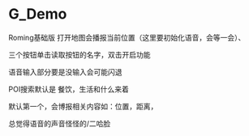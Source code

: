 # G_Demo
Roming基础版
打开地图会播报当前位置（这里要初始化语音，会等一会）、

三个按钮单击读取按钮的名字，双击开启功能

语音输入部分要是没输入会可能闪退

POI搜索默认是 餐饮，生活和什么来着

默认第一个，会博报相关内容如：位置，距离，

总觉得语音的声音怪怪的/二哈脸
